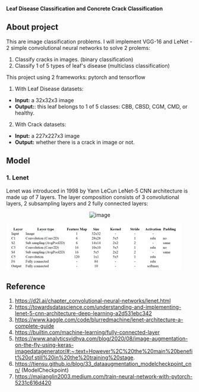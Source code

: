 
**Leaf Disease Classification and Concrete Crack Classification**


## About project
This are image classification problems. I will implement VGG-16 and LeNet - 2 simple convolutional neural networks to solve 2 prolems: 
1. Classify cracks in images. (binary classification)
2. Classify 1 of 5 types of leaf's disease (multiclass classification)

This project using 2 frameworks: pytorch and tensorflow

1. With Leaf Disease datasets:
- **Input:** a 32x32x3 image
- **Output:**: this leaf belongs to 1 of 5 classes: CBB, CBSD, CGM, CMD, or healthy.

2. With Crack datasets:
- **Input:** a 227x227x3 image
- **Output:** whether there is a crack in image or not.

## Model
### 1. Lenet
Lenet was introduced in 1998 by Yann LeCun
LeNet-5 CNN architecture is made up of 7 layers. The layer composition consists of 3 convolutional layers, 2 subsampling layers and 2 fully connected layers:


<p align="center">
<img alt="image" src="https://raw.githubusercontent.com/blurred-machine/Data-Science/master/Deep%20Learning%20SOTA/img/lenet-5.png">
</p>

![](image\letnet-architecture-detail.png)

## Reference
1. https://d2l.ai/chapter_convolutional-neural-networks/lenet.html
2. https://towardsdatascience.com/understanding-and-implementing-lenet-5-cnn-architecture-deep-learning-a2d531ebc342
3. https://www.kaggle.com/code/blurredmachine/lenet-architecture-a-complete-guide
4. https://builtin.com/machine-learning/fully-connected-layer
5. https://www.analyticsvidhya.com/blog/2020/08/image-augmentation-on-the-fly-using-keras-imagedatagenerator/#:~:text=However%2C%20the%20main%20benefit%20of,still%20in%20the%20training%20stage.
6. https://tiensu.github.io/blog/33_dataaugmentation_modelcheckpoint_cnn/ (ModelCheckpoint)
7. https://majianglin2003.medium.com/train-neural-network-with-pytorch-5231c616d420